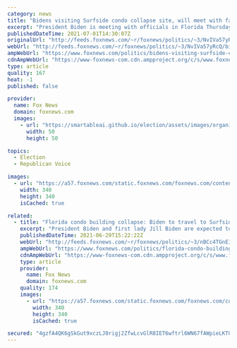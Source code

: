 ```yaml
---
category: news
title: "Bidens visiting Surfside condo collapse site, will meet with families of those missing"
excerpt: "President Biden is meeting with officials in Florida Thursday as search and rescue efforts at the Champlain Towers South condo building collapse site have been temporarily halted over structural concerns, with 18 confirmed dead and 145 still unaccounted for. "
publishedDateTime: 2021-07-01T14:30:07Z
originalUrl: "http://feeds.foxnews.com/~r/foxnews/politics/~3/NvIVa57yRcQ/bidens-visiting-surfside-collapse-site-families-missing"
webUrl: "http://feeds.foxnews.com/~r/foxnews/politics/~3/NvIVa57yRcQ/bidens-visiting-surfside-collapse-site-families-missing"
ampWebUrl: "https://www.foxnews.com/politics/bidens-visiting-surfside-collapse-site-families-missing.amp"
cdnAmpWebUrl: "https://www-foxnews-com.cdn.ampproject.org/c/s/www.foxnews.com/politics/bidens-visiting-surfside-collapse-site-families-missing.amp"
type: article
quality: 167
heat: -1
published: false

provider:
  name: Fox News
  domain: foxnews.com
  images:
    - url: "https://smartableai.github.io/election/assets/images/organizations/foxnews.com-50x50.jpg"
      width: 50
      height: 50

topics:
  - Election
  - Republican Voice

images:
  - url: "https://a57.foxnews.com/static.foxnews.com/foxnews.com/content/uploads/2018/09/340/340/i-zxjs75c-xl.jpg?ve=1&tl=1"
    width: 340
    height: 340
    isCached: true

related:
  - title: "Florida condo building collapse: Biden to travel to Surfside on Thursday"
    excerpt: "President Biden and first lady Jill Biden are expected to travel to Surfside, Florida, on Thursday after the collapse of a beachfront condo building that left 10 dead and more than 150 people still missing. "
    publishedDateTime: 2021-06-29T15:22:22Z
    webUrl: "http://feeds.foxnews.com/~r/foxnews/politics/~3/nBCc4TGnEIQ/florida-condo-building-collapse-biden-surfside"
    ampWebUrl: "https://www.foxnews.com/politics/florida-condo-building-collapse-biden-surfside.amp"
    cdnAmpWebUrl: "https://www-foxnews-com.cdn.ampproject.org/c/s/www.foxnews.com/politics/florida-condo-building-collapse-biden-surfside.amp"
    type: article
    provider:
      name: Fox News
      domain: foxnews.com
    quality: 174
    images:
      - url: "https://a57.foxnews.com/static.foxnews.com/foxnews.com/content/uploads/2020/10/340/340/brooke-singman-headshot.jpg?ve=1&tl=1"
        width: 340
        height: 340
        isCached: true

secured: "4gzfA4QK6gSkGut9xczLJ0rigj2ZfwLcvGlR8IET6wftrl6WN67fAWpieLKT06/pmGprOA5uTUhJ3shPhOE9sOUSAeuVbYxfzAejRvvpHxlhBLW/3WgtHEMMxix0tZxA2A/WMwbx3ysdH8ovbecxi/f0AT3a/Vwg5RvYr+dAsS53rRpkIgaI5vCZakz/y5RzfuvQQm0eDs9kIYAv1S3vCc+tnX4Kkd4N/li1gWMz1/+wPxbVo/FEl6BRgy1mNmQV9v4rZVb69Q8hRf8qZ/Fl/7XeeekV46dNFvuSAHeaQhAb35plRN2f+i5WGaXB71l69HsCs5LPfDpThJYvgbPvgzYtkwQj1MvZ7WaO8sidmHk=;zghJvrLNaPTYh6eFQM9SWw=="
---
```


